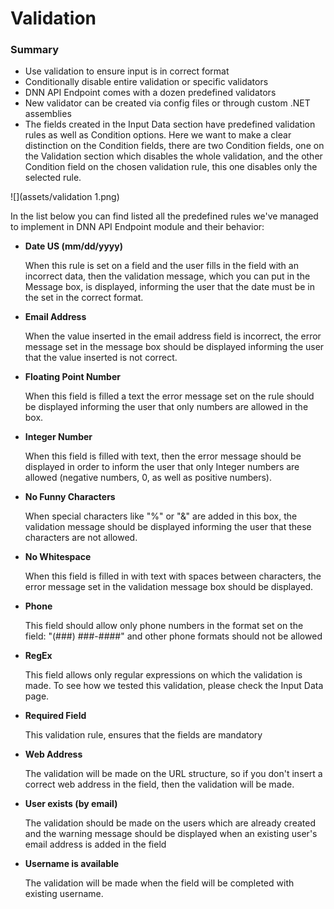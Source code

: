 # Validation

### Summary

* Use validation to ensure input is in correct format
* Conditionally disable entire validation or specific validators
* DNN API Endpoint comes with a dozen predefined validators
* New validator can be created via config files or through custom .NET assemblies
* The fields created in the Input Data section have predefined validation rules as well as Condition options. Here we want to make a clear distinction on the Condition fields, there are two Condition fields, one on the Validation section which disables the whole validation, and the other Condition field on the chosen validation rule, this one disables only the selected rule.

![](assets/validation 1.png)

In the list below you can find listed all the predefined rules we've managed to implement in DNN API Endpoint module and their behavior:

* **Date US (mm/dd/yyyy)**

  When this rule is set on a field and the user fills in the field with an incorrect data, then the validation message, which you can put in the Message box, is displayed, informing the user that the date must be in the set in the correct format. 

* **Email Address**

  When the value inserted in the email address field is incorrect, the error message set in the message box should be displayed informing the user that the value inserted is not correct.

* **Floating Point Number**
  
  When this field is filled a text the error message set on the rule should be displayed informing the user that only numbers are allowed in the box.

* **Integer Number**

  When this field is filled with text, then the error message should be displayed in order to inform the user that only Integer numbers are allowed (negative numbers, 0, as well as positive numbers).

* **No Funny Characters**
  
  When special characters like "%" or "&" are added in this box, the validation message should be displayed informing the user that these characters are not allowed.

* **No Whitespace**

  When this field is filled in with text with spaces between characters, the error message set in the validation message box should be displayed.

* **Phone**
  
  This field should allow only phone numbers in the format set on the field: "(###) ###-####" and other phone formats should not be allowed

* **RegEx**

  This field allows only regular expressions on which the validation is made. To see how we tested this validation, please check the Input Data page.
  
* **Required Field**
  
  This validation rule, ensures that the fields are mandatory

* **Web Address**
  
  The validation will be made on the URL structure, so if you don't insert a correct web address in the field, then the validation will be made.  

* **User exists (by email)**
  
  The validation should be made on the users which are already created and the warning message should be displayed when an existing user's email address is added in the field

* **Username is available**

  The validation will be made when the field will be completed with existing username. 